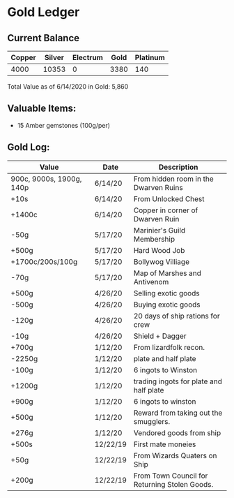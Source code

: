 # Gold Ledger

## Current Balance
| Copper | Silver | Electrum | Gold | Platinum |
| --- | --- | --- | --- | ---|
| 4000 | 10353 | 0 | 3380 | 140 |

Total Value as of 6/14/2020 in Gold:  5,860

## Valuable Items:
* 15 Amber gemstones (100g/per)

## Gold Log:
| Value | Date | Description |
| --- | --- | --- |
| 900c, 9000s, 1900g, 140p | 6/14/20 | From hidden room in the Dwarven Ruins
| +10s | 6/14/20 | From Unlocked Chest |
| +1400c | 6/14/20 | Copper in corner of Dwarven Ruin |
| -50g | 5/17/20 | Marinier's Guild Membership |
| +500g | 5/17/20 | Hard Wood Job |
| +1700c/200s/100g | 5/17/20 | Bollywog Villiage |
| -70g | 5/17/20 | Map of Marshes and Antivenom |
| +500g | 4/26/20 | Selling exotic goods |
| -500g | 4/26/20 | Buying exotic goods |
| -120g | 4/26/20 | 20 days of ship rations for crew |
| -10g | 4/26/20 | Shield + Dagger |
| +700g | 1/12/20 | From lizardfolk recon.
| -2250g | 1/12/20|  plate and half plate
| -100g | 1/12/20 | 6 ingots to Winston
| +1200g | 1/12/20 | trading ingots for plate and half plate
| +900g | 1/12/20 |  6 ingots to winston
| +500g | 1/12/20 |  Reward from taking out the smugglers.
| +276g | 1/12/20 |  Vendored goods from ship
| +500s | 12/22/19 |  First mate moneies
| +50g  |12/22/19 |  From Wizards Quaters on Ship
| +200g | 12/22/19 | From Town Council for Returning Stolen Goods.

